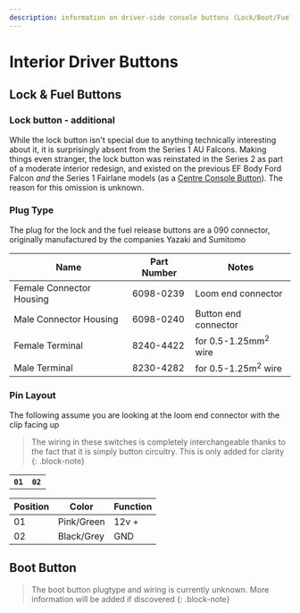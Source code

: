 ```yaml
---
description: information on driver-side console buttons (Lock/Boot/Fuel)
---
```


# Interior Driver Buttons

## Lock & Fuel Buttons

### Lock button - additional

While the lock button isn't special due to anything technically interesting about it, it is surprisingly absent from the Series 1 AU Falcons. Making things even stranger, the lock button was reinstated in the Series 2 as part of a moderate interior redesign, and existed on the previous EF Body Ford Falcon *and* the Series 1 Fairlane models (as a [Centre Console Button](../CentreConsoleButtons/CentreConsoleButtons.md)). The reason for this omission is unknown.

### Plug Type

The plug for the lock and the fuel release buttons are a 090 connector, originally manufactured by the companies Yazaki and Sumitomo

| Name | Part Number | Notes |
| --- | --- | --- |
| Female Connector Housing | 6098-0239 | Loom end connector |
| Male Connector Housing | 6098-0240 | Button end connector |
| Female Terminal | 8240-4422 | for 0.5-1.25mm<sup>2</sup> wire |
| Male Terminal | 8230-4282 | for 0.5-1.25m<sup>2</sup> wire |

### Pin Layout

The following assume you are looking at the loom end connector with the clip facing up

> The wiring in these switches is completely interchangeable thanks to the fact that it is simply button circuitry. This is only added for clarity
{: .block-note}

<table>
    <th><code>01</code></th>
    <th><code>02</code></th>
</table>

| Position | Color | Function |
| --- | --- | --- |
| 01 | Pink/Green | 12v + |
| 02 | Black/Grey | GND |

## Boot Button

> The boot button plugtype and wiring is currently unknown. More information will be added if discovered
{: .block-note}

<!-- TODO investigate: 7186-8845 7187-8845 -->